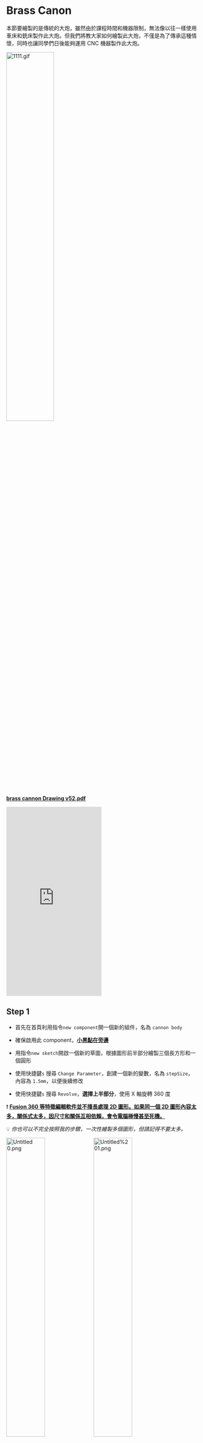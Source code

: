 # Brass Canon

本節要繪製的是傳統的大炮，雖然由於課程時間和機器限制，無法像以往一樣使用車床和銑床製作此大炮。但我們將教大家如何繪製此大炮，不僅是為了傳承這種情懷，同時也讓同學們日後能夠運用 CNC 機器製作此大炮。

<img src="1111.gif" alt="1111.gif" style="width:50%;"/>

**[brass cannon Drawing v52.pdf](brass_cannon_Drawing_v52.pdf)**

<iframe width=50% height="500" src="https://www.youtube.com/embed/Udv2dhx0yJI" title="YouTube video player" frameborder="0" allow="accelerometer; autoplay; clipboard-write; encrypted-media; gyroscope; picture-in-picture" allowfullscreen></iframe>

## Step 1

- 首先在首頁利用指令`new component`開一個新的組件，名為 `cannon body`

- 確保啟用此 component，**<u>小黑點在旁邊</u>**
- 用指令`new sketch`開啟一個新的草圖，根據圖形前半部分繪製三個長方形和一個圓形
- 使用快捷鍵`s` 搜尋 `Change Parameter`，創建一個新的變數，名為 `stepSize`，內容為 `1.5mm`，以便後續修改
- 使用快捷鍵`s` 搜尋 `Revolve`，**選擇上半部分**，使用 X 軸旋轉 360 度

❗ **<u>Fusion 360 等特徵編輯軟件並不擅長處理 2D 圖形。如果同一個 2D 圖形內容太多，關係式太多，因尺寸和關係互相依賴，會令電腦極慢甚至死機。</u>**

💡 *你也可以不完全按照我的步驟，一次性繪製多個圖形，但請記得不要太多。*

<img src="Untitled 0.png" alt="Untitled 0.png" style="width:45%;" /> <img src="Untitled%201.png" alt="Untitled%201.png" style="width:45%;" /> 

<img src="Untitled%202.png" alt="Untitled%202.png" style="width:35%;" /> <img src="Untitled%203.png" alt="Untitled%203.png" style="width:45%;" />

- 下一步，進入 `cannon body`"這個 component，用指令`new sketch`開啟一個新的草圖
- 使用 快捷鍵`P` 投影之前的 body 到此草圖中，根據圖形尺寸繼續繪製
- 使用 `Revolve`，選擇 X 軸旋轉 360 度

<img src="Untitled%201.png" alt="Untitled%201.png" style="width:50%;" />

<img src="Untitled%204.png" alt="Untitled%204.png" style="width:45%;" /> <img src="Untitled%205.png" alt="Untitled%205.png" style="width:45%;" />



- 使用快捷鍵`s` 搜尋 `Change Parameter`，創建一個新的變數，名為 `cannonBodyHole`，內容為 8mm

<img src="Untitled%206.png" alt="Untitled%206.png" style="width:45%;" /> <img src="Untitled%207.png" alt="Untitled%207.png" style="width:45%;" />
<img src="Untitled%208.png" alt="Untitled%208.png" style="width:45%;" /> <img src="Untitled%209.png" alt="Untitled%209.png" style="width:45%;" />



- 繼續根據 PDF 的尺寸繪製。
- 弧可以使用指令 `3 Point Arc` 來繪製，只需要指定起始點、終點和半徑即可

<img src="Untitled%206.png" alt="Untitled%206.png" style="width:45%;" /> 

<img src="Untitled%2010.png" alt="Untitled%2010.png" style="width:45%;" /> <img src="Untitled%2011.png" alt="Untitled%2011.png" style="width:45%;" />

## Step 2

- 開啟一個新的 component，名為 `pin`，並確保啟用此 component(**<u>小黑點在旁邊</u>**)
- 用指令`new sketch`開啟一個新的草圖
	- 按一下前一個component`cannon body`旁的三角形
	- 按一下`sketch`旁的眼睛圖示，將隱藏的草圖顯示出來
	- 按一下`body`旁的眼睛圖示，將大炮暫時隱藏起來
	- 使用快捷鍵 `P` 投影之前大炮身草圖的圓，如下圖3所示
	- **<u>*記得要投影原始的草圖，投影 body 的話是沒有中心點的*</u>**
- 用`change parameter`創建一個新的參數，名為 `baseWidth`，內容為 `21mm`
- 使用快捷鍵 `e` 擠出，**`direction`選擇`symmetric`**，長度為 `baseWidth`

<img src="Untitled%2012.png" alt="Untitled%2012.png" style="width:35%;" /><img src="Untitled%2013.png" alt="Untitled%2013.png" style="width:45%;" />

<img src="Untitled%2014.png" alt="Untitled%2014.png" style="width:45%;" /><img src="Untitled%2015.png" alt="Untitled%2015.png" style="width:45%;" />



- 用`change parameter`創建一個新的參數，名為 `braceHole`，內容為 `6mm`
- 在圓形的一側開啟一個新的草圖，繪製一個圓形
- 用快捷鍵`e`擠出長度 `8.5mm`
- 使用鏡像功能(`mirror`)鏡像剛才擠出的特徵，鏡像平面為世界 XZ 平面，見下圖3。
- 最後，使用快捷鍵`j`聯接將 `pin`和 `cannon body`組合起來，類形使用`revoling joint`

<img src="Untitled%2013.png" alt="Untitled%2013.png" style="zoom:33%;" />

<img src="Untitled%2016.png" alt="Untitled%2016.png" style="width:45%;" /><img src="Untitled%2017.png" alt="Untitled%2017.png" style="width:45%;" />

## Step 3

- 用快捷鍵`s`搜尋`new component`開啟一個新的component，名為 `brace`
- 確**<u>保小黑點在旁邊</u>**已經啟用此 component
- 在 `pin` 的最邊緣，用快捷鍵`s`搜尋`new sketch`開啟一個新的草圖，見下圖
- 投影圓形，並根據圖則繪製整個固定架

<img src="Untitled%2018.png" alt="Untitled%2018.png" style="width:35%;" /><img src="Untitled%2019.png" alt="Untitled%2019.png" style="width:45%;" />

<img src="Untitled%2020.png" alt="Untitled%2020.png" style="width:45%;" />

- 使用快捷鍵`e` 擠出 `8mm`
- 使用快捷鍵`f`  修整圓角
- 在底部根據圖則繪製一個點，距離邊緣 20mm，見下圖2
- 使用快捷鍵`s`搜尋 `Hole`，根據圖則選擇孔的類型為非沉孔，孔的螺紋為有螺紋，其他選項見下圖3
- 孔的深度和直徑在 Fusion 360 中也是十分清楚地標明的，選擇深度為 8mm，寬度為 M4 螺絲，如下圖3

<img src="Untitled%2021.png" alt="Untitled%2021.png" style="width:45%;" /><img src="Untitled%2022.png" alt="Untitled%2022.png" style="width:45%;" />

<img src="Untitled%2023.png" alt="Untitled%2023.png" style="width:45%;" />



- 之後就可以**<u>將小黑點移回到最上層</u>**，用`Ctrl+C`/`Ctrl+V`複製貼上多一個 `brace`
- 使用快捷鍵`j`將其與 `pin` 進行聯接，在`motion`頁面選擇`revolving joint`
	- `Brace`的厚度為8mm，而`pin`凸出為8.5mm，故有0.5mm凸出來是正常的

<img src="Untitled%2024.png" alt="Untitled%2024.png" style="width: 45%;" /><img src="Untitled%2025.png" alt="Untitled%2025.png" style="width:45%;" />

## Step 4

- 下一步是繪製大炮的底座
- **<u>將小黑點移回到最上層</u>**，開啟一個新的 component，名為 `base`
- **<u>確保小黑點在`base`旁</u>**，在 XY 平面或者 `brace`component 的底部添加一個新草圖，見下圖2
- 根據圖則繪製，圓角可以暫時不用劃，但因為中間的半徑為 4.5mm 的圓與上下偏移 8mm 的線形成不到單一直線，不能使用`fillet`功能，因此需要在 2D 草圖中使用 TTR 完成，見圖2

<img src="Untitled%2026.png" alt="Untitled%2026.png" style="width:45%;" /><img src="Untitled%2027.png" alt="Untitled%2027.png" style="width:45%;" />



- 跟著依次擠出和修圓便完成了
- 完成後，使用快捷鍵`j`將底座和其中一個 `brace`"進行聯接，`motion`頁面使用`rigid joint`

<img src="cannon2.gif" alt="cannon2.gif" style="width:45%;" />

## Step 5

- **<u>將小黑點移回到最上層</u>**，用快捷鍵`s`開啟一個新的 component，名為 `spinder`
- 在 XY 平面或者 `base` component 的底部添加一個新草圖
- 快捷鍵`p`投影兩個 `4mm `孔，並繪製一個對稱的 `40mm x 7.8mm` 方形，如下圖1所示
- 使用對稱擠出` 7.8mm`，如下圖3
	- 如果使用對稱方式，之後繪製旁邊的圓形會較容易
- 之後就可以繪製和擠出 `12.5mm` 和 `7.8mm` 的圓形，如下圖4和5

<img src="Untitled%2028.png" alt="Untitled%2028.png" style="width:45%;" /><img src="Untitled%2029.png" alt="Untitled%2029.png" style="width:45%;" />

<img src="Untitled%2030.png" alt="Untitled%2030.png" style="width:45%;" /><img src="Untitled%2031.png" alt="Untitled%2031.png" style="width:45%;" />

<img src="Untitled%2032.png" alt="Untitled%2032.png" style="width:45%;" />



- 快捷鍵`s`搜尋 `new sketch` 指令，在最外的平面開啟一個新草圖
- 只需要投影或者繪製一個點就可以，如圖2所示
- 用快捷鍵`s`搜尋 `Hole` 指令，增加一個沉孔螺紋的鑽孔，如圖3所示
- 將幾個擠出和鑽孔特徵使用鏡像功能鏡像，鏡像面為世界 XZ 平面，如圖4所示
- 完成後，就可以使用快捷鍵`j`連接到之前繪製的零件上，如下圖5
	- `motion`頁面使用`rigid joint`

<img src="Untitled%2028.png" alt="Untitled%2028.png" style="width:45%;" /><img src="Untitled%2033.png" alt="Untitled%2033.png" style="width:45%;" />

<img src="Untitled%2034.png" alt="Untitled%2034.png" style="width:45%;" /><img src="Untitled%2035.png" alt="Untitled%2035.png" style="width:45%;" />

<img src="Untitled%2036.png" alt="Untitled%2036.png" style="width:45%;" />

## Step 6

- **<u>將小黑點移回到最上層</u>**，開啟一個新的 component，名為 `wheel`。
- **<u>確保小黑點在這個 `wheel` 的 component旁</u>**
- 開啟一個新的草圖，並投影 `spinder` component 的中點，如圖2
- 在中點上繪製 `8mm`、`13mm`、`54mm `和 `64mm `四個圓形
	- 不*要直接投影 `spinder`"的圓形，因為它的尺寸是 `7.8mm `而不是 `8mm`*

<img src="Untitled%2037.png" alt="Untitled%2037.png" style="width:45%;" /><img src="Untitled%2038.png" alt="Untitled%2038.png" style="width:45%;" />



- 如 PDF 圖則所示，擠出 `8mm `和 `6mm`
	- *在擠出時，`direction`選擇`Symmetric`，如下圖1、圖2所示，方便之後操作*

<img src="Untitled%2039.png" alt="Untitled%2039.png" style="width:45%;" /><img src="Untitled%2040.png" alt="Untitled%2040.png" style="width:45%;" />



- 如 PDF 圖則所示，在輪子上繪製單一份的挖孔，如圖1
- 擠出之後，就可以使用快捷鍵`s`搜尋指令`Circular Pattern`進行旋轉陣列，如圖2

<img src="Untitled%2041.png" alt="Untitled%2041.png" style="width:45%;" /><img src="Untitled%2042.png" alt="Untitled%2042.png" style="width:45%;" />



- 後一個步驟是將輪子複製貼上，並使用指令`joint`組合在一起
	- `motion`使用`revolving joint` 

<img src="1111%201.gif" alt="1111%201.gif" style="zoom:50%;" />

<div style="text-align: center;"><h2>完成!!!!!</h2></div>

